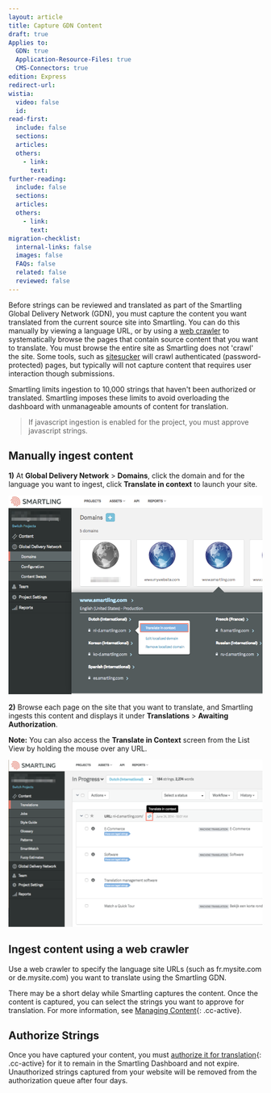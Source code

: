 ```yaml
---
layout: article
title: Capture GDN Content
draft: true
Applies to:
  GDN: true
  Application-Resource-Files: true
  CMS-Connectors: true
edition: Express
redirect-url:
wistia:
  video: false
  id:
read-first:
  include: false
  sections:
  articles:
  others:
    - link:
      text:
further-reading:
  include: false
  sections:
  articles:
  others:
    - link:
      text:
migration-checklist:
  internal-links: false
  images: false
  FAQs: false
  related: false
  reviewed: false
---
```



Before strings can be reviewed and translated as part of the Smartling Global Delivery Network (GDN), you must capture the content you want translated from the current source site into Smartling. You can do this manually by viewing a language URL, or by using a [web crawler](http://en.wikipedia.org/wiki/Web_crawler) to systematically browse the pages that contain source content that you want to translate. You must browse the entire site as Smartling does not 'crawl' the site. Some tools, such as [sitesucker](http://sitesucker.us/mac/mac.html) will crawl authenticated (password-protected) pages, but typically will not capture content that requires user interaction though submissions.

Smartling limits ingestion to 10,000 strings that haven't been authorized or translated. Smartling imposes these limits to avoid overloading the dashboard with unmanageable amounts of content for translation.

> If javascript ingestion is enabled for the project, you must approve javascript strings.

## Manually ingest content

**1)** At **Global Delivery Network** &gt; **Domains**, click the domain and for the language you want to ingest, click **Translate in context** to launch your site.

![large](/uploads/versions/smartling___manage_domains-2---x----897-702x---.png)

**2)** Browse each page on the site that you want to translate, and Smartling ingests this content and displays it under **Translations** &gt; **Awaiting Authorization**.

**Note:** You can also access the **Translate in Context** screen from the List View by holding the mouse over any URL.

![](/uploads/versions/smartling___translations_management_and_json_-_smartling_developer_documentation---x----1018-668x---.png)

## Ingest content using a web crawler

Use a web crawler to specify the language site URLs (such as fr.mysite.com or de.mysite.com) you want to translate using the Smartling GDN.

There may be a short delay while Smartling captures the content. Once the content is captured, you can select the strings you want to approve for translation. For more information, see [Managing Content](){: .cc-active}.

## Authorize Strings

Once you have captured your content, you must [authorize it for translation](){: .cc-active} for it to remain in the Smartling Dashboard and not expire. Unauthorized strings captured from your website will be removed from the authorization queue after four days.